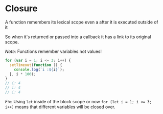 # Closure

A function remembers its lexical scope even a after it is executed outside of it

So when it's returned or passed into a callback it has a link to its original scope.

_Note:_ Functions remember variables not values!

```js
for (var i = 1; i <= 3; i++) {
  setTimeout(function () {
    console.log(`i :${i}`);
  }, i * 100);
}
// i: 4
// i: 4
// i: 4
```

_Fix:_ Using `let` inside of the block scope or now `for (let i = 1; i <= 3; i++)` means that different variables will be closed over.
